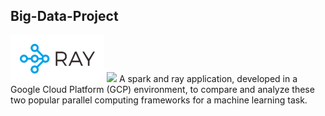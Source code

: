 ## Big-Data-Project
<img src="img/logo-ray.png" width="150"> <img src="img/Apache_Spark_logo.svg.png)" width="150">
A spark and ray application, developed in a Google Cloud Platform (GCP) environment, to compare and analyze these two popular parallel computing frameworks for a machine learning task. 


